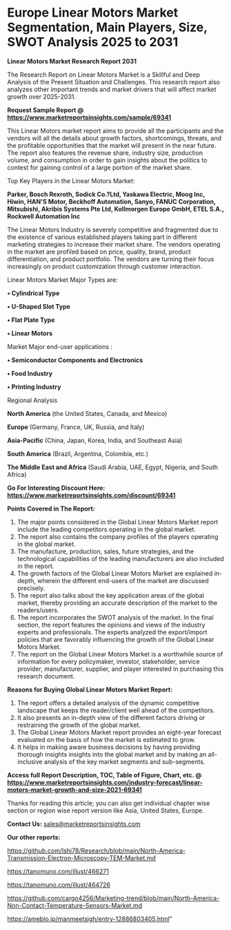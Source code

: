  # Europe Linear Motors Market Segmentation, Main Players, Size, SWOT Analysis 2025 to 2031

<strong>Linear Motors Market Research Report 2031</strong>

The Research Report on Linear Motors Market is a Skillful and Deep Analysis of the Present Situation and Challenges. This research report also analyzes other important trends and market drivers that will affect market growth over 2025-2031.

<strong>Request Sample Report @ <a href=https://www.marketreportsinsights.com/sample/69341>https://www.marketreportsinsights.com/sample/69341</a></strong>

This Linear Motors market report aims to provide all the participants and the vendors will all the details about growth factors, shortcomings, threats, and the profitable opportunities that the market will present in the near future. The report also features the revenue share, industry size, production volume, and consumption in order to gain insights about the politics to contest for gaining control of a large portion of the market share.

Top Key Players in the Linear Motors Market:

<strong>Parker, Bosch Rexroth, Sodick Co.?Ltd, Yaskawa Electric, Moog Inc, Hiwin, HAN&#39;S Motor, Beckhoff Automation, Sanyo, FANUC Corporation, Mitsubishi, Akribis Systems Pte Ltd, Kollmorgen Europe GmbH, ETEL S.A., Rockwell Automation Inc</strong>

The Linear Motors Industry is severely competitive and fragmented due to the existence of various established players taking part in different marketing strategies to increase their market share. The vendors operating in the market are profiled based on price, quality, brand, product differentiation, and product portfolio. The vendors are turning their focus increasingly on product customization through customer interaction.

Linear Motors Market Major Types are:

<strong>• Cylindrical Type

• U-Shaped Slot Type

• Flat Plate Type

• Linear Motors</strong>

Market Major end-user applications :

<strong>• Semiconductor Components and Electronics

• Food Industry

• Printing Industry</strong>

Regional Analysis

</u><strong><b>North America</b></strong> (the United States, Canada, and Mexico)

<strong><b>Europe </b></strong>(Germany, France, UK, Russia, and Italy)

<strong><b>Asia-Pacific</b></strong> (China, Japan, Korea, India, and Southeast Asia)

<strong><b>South America</b></strong> (Brazil, Argentina, Colombia, etc.)

<strong><b>The Middle East and Africa</b></strong> (Saudi Arabia, UAE, Egypt, Nigeria, and South Africa)

<strong>Go For Interesting Discount Here: <a href=https://www.marketreportsinsights.com/discount/69341>https://www.marketreportsinsights.com/discount/69341</a></strong>

<strong>Points Covered in The Report:</strong>
<ol>
  <li>The major points considered in the Global Linear Motors Market report include the leading competitors operating in the global market.</li>
  <li>The report also contains the company profiles of the players operating in the global market.</li>
  <li>The manufacture, production, sales, future strategies, and the technological capabilities of the leading manufacturers are also included in the report.</li>
  <li>The growth factors of the Global Linear Motors Market are explained in-depth, wherein the different end-users of the market are discussed precisely.</li>
  <li>The report also talks about the key application areas of the global market, thereby providing an accurate description of the market to the readers/users.</li>
  <li>The report incorporates the SWOT analysis of the market. In the final section, the report features the opinions and views of the industry experts and professionals. The experts analyzed the export/import policies that are favorably influencing the growth of the Global Linear Motors Market.</li>
  <li>The report on the Global Linear Motors Market is a worthwhile source of information for every policymaker, investor, stakeholder, service provider, manufacturer, supplier, and player interested in purchasing this research document.</li>
</ol>
<strong>Reasons for Buying Global Linear Motors Market Report:</strong>

<ol>
  <li>The report offers a detailed analysis of the dynamic competitive landscape that keeps the reader/client well ahead of the competitors.</li>
  <li>It also presents an in-depth view of the different factors driving or restraining the growth of the global market.</li>
  <li>The Global Linear Motors Market report provides an eight-year forecast evaluated on the basis of how the market is estimated to grow.</li>
  <li>It helps in making aware business decisions by having providing thorough insights insights into the global market and by making an all-inclusive analysis of the key market segments and sub-segments.</li>
</ol>
<strong>Access full Report Description, TOC, Table of Figure, Chart, etc. @ <a href=https://www.marketreportsinsights.com/industry-forecast/linear-motors-market-growth-and-size-2021-69341>https://www.marketreportsinsights.com/industry-forecast/linear-motors-market-growth-and-size-2021-69341</a></strong>


Thanks for reading this article; you can also get individual chapter wise section or region wise report version like Asia, United States, Europe.

<strong>Contact Us:</strong>
sales@marketreportsinsights.com

<strong>Our other reports:</strong>

<a href=https://github.com/Ishi78/Research/blob/main/North-America-Transmission-Electron-Microscopy-TEM-Market.md>https://github.com/Ishi78/Research/blob/main/North-America-Transmission-Electron-Microscopy-TEM-Market.md</a>

<a href=https://tanomuno.com/illust/466271>https://tanomuno.com/illust/466271</a>

<a href=https://tanomuno.com/illust/464726>https://tanomuno.com/illust/464726</a>

<a href=https://github.com/cargo4256/Marketing-trend/blob/main/North-America-Non-Contact-Temperature-Sensors-Market.md>https://github.com/cargo4256/Marketing-trend/blob/main/North-America-Non-Contact-Temperature-Sensors-Market.md</a>

<a href=https://ameblo.jp/manmeetsigh/entry-12886803405.html>https://ameblo.jp/manmeetsigh/entry-12886803405.html</a>"
